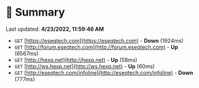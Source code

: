 # 📖 Summary
Last updated: **4/23/2022, 11:59:46 AM**

- `GET` [https://eseqtech.com](https://eseqtech.com) - **Down** (1924ms)
- `GET` [http://forum.eseqtech.com](http://forum.eseqtech.com) - **Up** (6567ms)
- `GET` [http://hexp.net](http://hexp.net) - **Up** (58ms)
- `GET` [http://ws.hexp.net](http://ws.hexp.net) - **Up** (60ms)
- `GET` [http://eseqtech.com/infoline](http://eseqtech.com/infoline) - **Down** (777ms)
